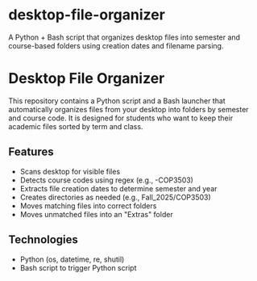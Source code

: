 # desktop-file-organizer
A Python + Bash script that organizes desktop files into semester and course-based folders using creation dates and filename parsing.



# Desktop File Organizer

This repository contains a Python script and a Bash launcher that automatically organizes files from your desktop into folders by semester and course code. It is designed for students who want to keep their academic files sorted by term and class.

## Features

- Scans desktop for visible files
- Detects course codes using regex (e.g., -COP3503)
- Extracts file creation dates to determine semester and year
- Creates directories as needed (e.g., Fall_2025/COP3503)
- Moves matching files into correct folders
- Moves unmatched files into an "Extras" folder

## Technologies

- Python (os, datetime, re, shutil)
- Bash script to trigger Python script
